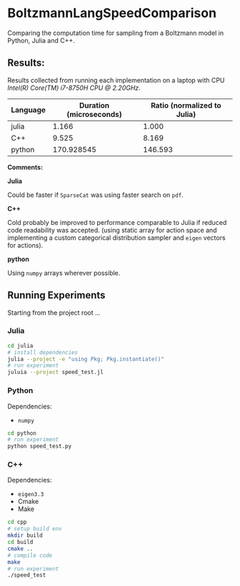 # BoltzmannLangSpeedComparison

Comparing the computation time for sampling from a Boltzmann model in Python, Julia and C++.

## Results:

Results collected from running each implementation on a laptop with CPU *Intel(R) Core(TM) i7-8750H CPU @ 2.20GHz*.

| Language | Duration (microseconds) | Ratio (normalized to Julia) |
| -        | -                       | -                           |
| julia    | 1.166                   | 1.000                       |
| C++      | 9.525                   | 8.169                       |
| python   | 170.928545              | 146.593                     |

**Comments:**

**Julia**

Could be faster if `SparseCat` was using faster search on `pdf`.

**C++**

Cold probably be improved to performance comparable to Julia if reduced code
readability was accepted. (using static array for action space and implementing
a custom categorical distribution sampler and `eigen` vectors for actions).

**python**

Using `numpy` arrays wherever possible.


## Running Experiments

Starting from the project root ...

### Julia

```bash
cd julia
# install dependencies
julia --project -e "using Pkg; Pkg.instantiate()"
# run experiment
juluia --project speed_test.jl
```

### Python

Dependencies:

- `numpy`

```bash
cd python
# run experiment
python speed_test.py
```

### C++

Dependencies:

- `eigen3.3`
- Cmake
- Make

```bash
cd cpp
# setup build env
mkdir build
cd build
cmake ..
# compile code
make
# run experiment
./speed_test
```
